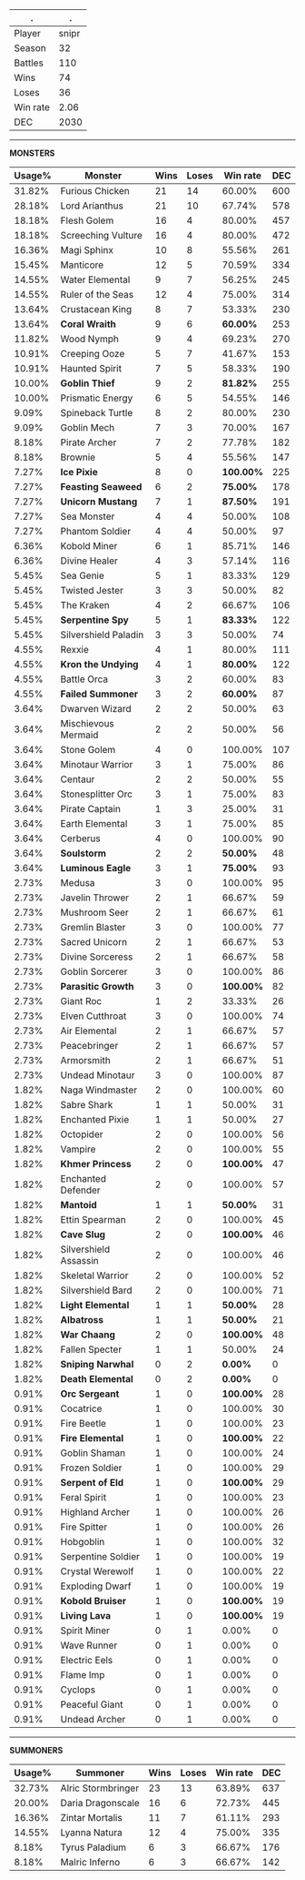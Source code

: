 .|.
|-|-
Player|snipr
Season|32
Battles|110
Wins|74
Loses|36
Win rate|2.06
DEC|2030

---
**MONSTERS**

Usage%|Monster|Wins|Loses|Win rate|DEC|
-|-|-|-|-|-|
31.82%|Furious Chicken|21|14|60.00%|600|
28.18%|Lord Arianthus|21|10|67.74%|578|
18.18%|Flesh Golem|16|4|80.00%|457|
18.18%|Screeching Vulture|16|4|80.00%|472|
16.36%|Magi Sphinx|10|8|55.56%|261|
15.45%|Manticore|12|5|70.59%|334|
14.55%|Water Elemental|9|7|56.25%|245|
14.55%|Ruler of the Seas|12|4|75.00%|314|
13.64%|Crustacean King|8|7|53.33%|230|
13.64%|**Coral Wraith**|9|6|**60.00%**|253|
11.82%|Wood Nymph|9|4|69.23%|270|
10.91%|Creeping Ooze|5|7|41.67%|153|
10.91%|Haunted Spirit|7|5|58.33%|190|
10.00%|**Goblin Thief**|9|2|**81.82%**|255|
10.00%|Prismatic Energy|6|5|54.55%|146|
9.09%|Spineback Turtle|8|2|80.00%|230|
9.09%|Goblin Mech|7|3|70.00%|167|
8.18%|Pirate Archer|7|2|77.78%|182|
8.18%|Brownie|5|4|55.56%|147|
7.27%|**Ice Pixie**|8|0|**100.00%**|225|
7.27%|**Feasting Seaweed**|6|2|**75.00%**|178|
7.27%|**Unicorn Mustang**|7|1|**87.50%**|191|
7.27%|Sea Monster|4|4|50.00%|108|
7.27%|Phantom Soldier|4|4|50.00%|97|
6.36%|Kobold Miner|6|1|85.71%|146|
6.36%|Divine Healer|4|3|57.14%|116|
5.45%|Sea Genie|5|1|83.33%|129|
5.45%|Twisted Jester|3|3|50.00%|82|
5.45%|The Kraken|4|2|66.67%|106|
5.45%|**Serpentine Spy**|5|1|**83.33%**|122|
5.45%|Silvershield Paladin|3|3|50.00%|74|
4.55%|Rexxie|4|1|80.00%|111|
4.55%|**Kron the Undying**|4|1|**80.00%**|122|
4.55%|Battle Orca|3|2|60.00%|83|
4.55%|**Failed Summoner**|3|2|**60.00%**|87|
3.64%|Dwarven Wizard|2|2|50.00%|63|
3.64%|Mischievous Mermaid|2|2|50.00%|56|
3.64%|Stone Golem|4|0|100.00%|107|
3.64%|Minotaur Warrior|3|1|75.00%|86|
3.64%|Centaur|2|2|50.00%|55|
3.64%|Stonesplitter Orc|3|1|75.00%|83|
3.64%|Pirate Captain|1|3|25.00%|31|
3.64%|Earth Elemental|3|1|75.00%|85|
3.64%|Cerberus|4|0|100.00%|90|
3.64%|**Soulstorm**|2|2|**50.00%**|48|
3.64%|**Luminous Eagle**|3|1|**75.00%**|93|
2.73%|Medusa|3|0|100.00%|95|
2.73%|Javelin Thrower|2|1|66.67%|59|
2.73%|Mushroom Seer|2|1|66.67%|61|
2.73%|Gremlin Blaster|3|0|100.00%|77|
2.73%|Sacred Unicorn|2|1|66.67%|53|
2.73%|Divine Sorceress|2|1|66.67%|58|
2.73%|Goblin Sorcerer|3|0|100.00%|86|
2.73%|**Parasitic Growth**|3|0|**100.00%**|82|
2.73%|Giant Roc|1|2|33.33%|26|
2.73%|Elven Cutthroat|3|0|100.00%|74|
2.73%|Air Elemental|2|1|66.67%|57|
2.73%|Peacebringer|2|1|66.67%|57|
2.73%|Armorsmith|2|1|66.67%|51|
2.73%|Undead Minotaur|3|0|100.00%|87|
1.82%|Naga Windmaster|2|0|100.00%|60|
1.82%|Sabre Shark|1|1|50.00%|31|
1.82%|Enchanted Pixie|1|1|50.00%|27|
1.82%|Octopider|2|0|100.00%|56|
1.82%|Vampire|2|0|100.00%|55|
1.82%|**Khmer Princess**|2|0|**100.00%**|47|
1.82%|Enchanted Defender|2|0|100.00%|57|
1.82%|**Mantoid**|1|1|**50.00%**|31|
1.82%|Ettin Spearman|2|0|100.00%|45|
1.82%|**Cave Slug**|2|0|**100.00%**|46|
1.82%|Silvershield Assassin|2|0|100.00%|46|
1.82%|Skeletal Warrior|2|0|100.00%|52|
1.82%|Silvershield Bard|2|0|100.00%|71|
1.82%|**Light Elemental**|1|1|**50.00%**|28|
1.82%|**Albatross**|1|1|**50.00%**|21|
1.82%|**War Chaang**|2|0|**100.00%**|48|
1.82%|Fallen Specter|1|1|50.00%|24|
1.82%|**Sniping Narwhal**|0|2|**0.00%**|0|
1.82%|**Death Elemental**|0|2|**0.00%**|0|
0.91%|**Orc Sergeant**|1|0|**100.00%**|28|
0.91%|Cocatrice|1|0|100.00%|30|
0.91%|Fire Beetle|1|0|100.00%|23|
0.91%|**Fire Elemental**|1|0|**100.00%**|22|
0.91%|Goblin Shaman|1|0|100.00%|24|
0.91%|Frozen Soldier|1|0|100.00%|29|
0.91%|**Serpent of Eld**|1|0|**100.00%**|29|
0.91%|Feral Spirit|1|0|100.00%|23|
0.91%|Highland Archer|1|0|100.00%|26|
0.91%|Fire Spitter|1|0|100.00%|26|
0.91%|Hobgoblin|1|0|100.00%|32|
0.91%|Serpentine Soldier|1|0|100.00%|19|
0.91%|Crystal Werewolf|1|0|100.00%|22|
0.91%|Exploding Dwarf|1|0|100.00%|19|
0.91%|**Kobold Bruiser**|1|0|**100.00%**|19|
0.91%|**Living Lava**|1|0|**100.00%**|19|
0.91%|Spirit Miner|0|1|0.00%|0|
0.91%|Wave Runner|0|1|0.00%|0|
0.91%|Electric Eels|0|1|0.00%|0|
0.91%|Flame Imp|0|1|0.00%|0|
0.91%|Cyclops|0|1|0.00%|0|
0.91%|Peaceful Giant|0|1|0.00%|0|
0.91%|Undead Archer|0|1|0.00%|0|

---
**SUMMONERS**

Usage%|Summoner|Wins|Loses|Win rate|DEC|
-|-|-|-|-|-|
32.73%|Alric Stormbringer|23|13|63.89%|637|
20.00%|Daria Dragonscale|16|6|72.73%|445|
16.36%|Zintar Mortalis|11|7|61.11%|293|
14.55%|Lyanna Natura|12|4|75.00%|335|
8.18%|Tyrus Paladium|6|3|66.67%|176|
8.18%|Malric Inferno|6|3|66.67%|142|
